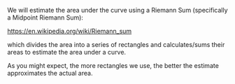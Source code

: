 We will estimate the area under the curve using a Riemann Sum (specifically a Midpoint Riemann Sum):

https://en.wikipedia.org/wiki/Riemann_sum  

which divides the area into a series of rectangles and calculates/sums their areas to estimate the area under a 
curve.

As you might expect, the more rectangles we use, the better the estimate approximates the actual 
area. 
